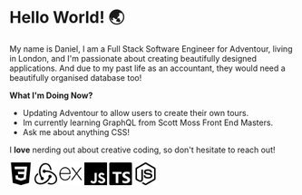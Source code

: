 # Hello World! 🌏

My name is Daniel, I am a Full Stack Software Engineer for Adventour, living in London, and I'm passionate about creating beautifully designed applications. And due to my past life as an accountant, they would need a beautifully organised database too!


**What I'm Doing Now?**
- Updating Adventour to allow users to create their own tours.
- Im currently learning GraphQL from Scott Moss Front End Masters.
- Ask me about anything CSS!

I **love** nerding out about creative coding, so don't hesitate to reach out!

<div>
<img src='css3.svg' width='40' height='40'/>
<img src='redux.svg' width='40' height='40'/>
<img src='express.svg' width='40' height='40'/>
<img src='javascript.svg' width='40' height='40'/>
<img src='typescript.svg' width='40' height='40'/>
<img src='nodedotjs.svg' width='40' height='40'/>
</div>
